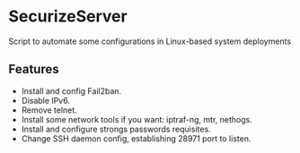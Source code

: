 # SecurizeServer
Script to automate some configurations in Linux-based system deployments

## Features
- Install and config Fail2ban.
- Disable IPv6.
- Remove telnet.
- Install some network tools if you want: iptraf-ng, mtr, nethogs.
- Install and configure strongs passwords requisites.
- Change SSH daemon config, establishing 28971 port to listen.
